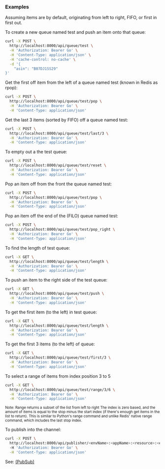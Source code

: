 ### Examples
Assuming items are by default, originating from left to right, FIFO, or first in first out.

To create a new queue named test and push an item onto that queue:

```sh
curl -X POST \
  http://localhost:8000/api/queue/test \
  -H 'Authorization: Bearer Go' \
  -H 'Content-Type: application/json' \
  -H 'cache-control: no-cache' \
  -d '{
	"asin": "B07DJ1SS29"
}'
```
Get the first off item from the left of a queue named test (known in Redis as rpop):
```sh
curl -X POST \
  http://localhost:8000/api/queue/test/pop \
  -H 'Authorization: Bearer Go' \
  -H 'Content-Type: application/json'
```

Get the last 3 items (sorted by FIFO) off a queue named test:
```sh
curl -X POST \
  http://localhost:8000/api/queue/test/last/3 \
  -H 'Authorization: Bearer Go' \
  -H 'Content-Type: application/json'
```

To empty out a the test queue:
```sh
curl -X POST \
  http://localhost:8000/api/queue/test/reset \
  -H 'Authorization: Bearer Go' \
  -H 'Content-Type: application/json'
```

Pop an item off from the front the queue named test:
```sh
curl -X POST \
  http://localhost:8000/api/queue/test/pop \
  -H 'Authorization: Bearer Go' \
  -H 'Content-Type: application/json'
```

Pop an item off the end of the (FILO) queue named test:
```sh
curl -X POST \
  http://localhost:8000/api/queue/test/pop_right \
  -H 'Authorization: Bearer Go' \
  -H 'Content-Type: application/json'
```

To find the length of test queue:
```sh
curl -X GET \
  http://localhost:8000/api/queue/test/length \
  -H 'Authorization: Bearer Go' \
  -H 'Content-Type: application/json'
```

To push an item to the right side of the test queue:
```sh
curl -X GET \
  http://localhost:8000/api/queue/test/push \
  -H 'Authorization: Bearer Go' \
  -H 'Content-Type: application/json'
```

To get the first item (to the left) in test queue:
```sh
curl -X GET \
  http://localhost:8000/api/queue/test/length \
  -H 'Authorization: Bearer Go' \
  -H 'Content-Type: application/json'
```

To get the first 3 items (to the left) of queue:
```sh
curl -X GET \
  http://localhost:8000/api/queue/test/first/3 \
  -H 'Authorization: Bearer Go' \
  -H 'Content-Type: application/json'
```

To select a range of items from index position 3 to 5
```sh
curl -X GET \
  http://localhost:8000/api/queue/test/range/3/6 \
  -H 'Authorization: Bearer Go' \
  -H 'Content-Type: application/json'
```

<sub>
Note: Range returns a subset of the list from left to right
The index is zero based, and the amount of items
is equal to the stop minus the start index (if there's enough get items in the list to return).
This is similar to Python's range command and unlike Redis' native
range command, which includes the last stop index.
</sub>


To publish into the channel:
```sh
curl -X POST \
  http://localhost:8000/api/publisher/<envName>:<appName>:<resource>:<etc>
  -H 'Authorization: Bearer Go' \
  -H 'Content-Type: application/json'
```
See: [(PubSub)](https://github.com/reduxdj/dr_queue/blob/master/EXAMPLES.md)
